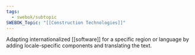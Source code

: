 ```yaml
---
tags:
  - swebok/subtopic
SWEBOK_Topic: "[[Construction Technologies]]"
---
```

Adapting internationalized [[software]] for a specific region or language by adding locale-specific components and translating the text.